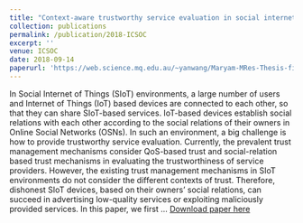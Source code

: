 ```yaml
---
title: "Context-aware trustworthy service evaluation in social internet of things"
collection: publications
permalink: /publication/2018-ICSOC
excerpt: ''
venue: ICSOC
date: 2018-09-14
paperurl: 'https://web.science.mq.edu.au/~yanwang/Maryam-MRes-Thesis-final.pdf'
---
```

In Social Internet of Things (SIoT) environments, a large number of users and Internet of Things (IoT) based devices are connected to each other, so that they can share SIoT-based services. IoT-based devices establish social relations with each other according to the social relations of their owners in Online Social Networks (OSNs). In such an environment, a big challenge is how to provide trustworthy service evaluation. Currently, the prevalent trust management mechanisms consider QoS-based trust and social-relation based trust mechanisms in evaluating the trustworthiness of service providers. However, the existing trust management mechanisms in SIoT environments do not consider the different contexts of trust. Therefore, dishonest SIoT devices, based on their owners’ social relations, can succeed in advertising low-quality services or exploiting maliciously provided services. In this paper, we first …
[Download paper here](https://web.science.mq.edu.au/~yanwang/Maryam-MRes-Thesis-final.pdf)
